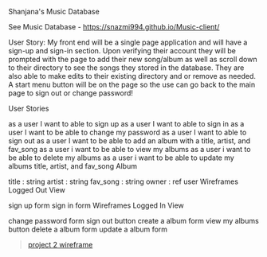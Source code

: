 Shanjana's Music Database

See Music Database - https://snazmi994.github.io/Music-client/

User Story: My front end will be a single page application and will have a sign-up and sign-in section. Upon verifying their account they will be prompted with the page to add their new song/album as well as scroll down to their directory to see the songs they stored in the database. They are also able to make edits to their existing directory and or remove as needed. A start menu button will be on the page so the use can go back to the main page to sign out or change password!

User Stories

as a user I want to able to sign up
as a user I want to able to sign in
as a user I want to be able to change my password
as a user I want to able to sign out
as a user I want to be able to add an album with a title, artist, and fav_song
as a user i want to be able to view my albums
as a user i want to be able to delete my albums
as a user i want to be able to update my albums title, artist, and fav_song
Album

title : string
artist : string
fav_song : string
owner : ref user
Wireframes Logged Out View

sign up form
sign in form
Wireframes Logged In View

change password form
sign out button
create a album form
view my albums button
delete a album form
update a album form


<blockquote class="imgur-embed-pub" lang="en" data-id="a/UFq53n7"><a href="//imgur.com/UFq53n7">project 2 wireframe</a></blockquote><script async src="//s.imgur.com/min/embed.js" charset="utf-8"></script>
